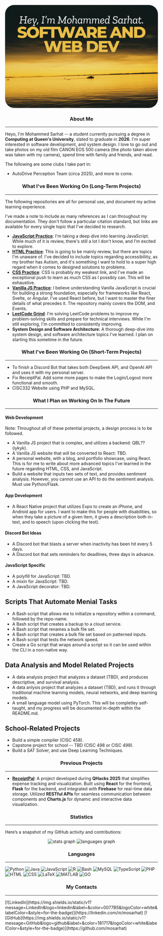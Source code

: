<div align="center">
  <img style="border-radius: 30px; max-width: 100%; height: auto;" src="assets/2.png" alt="My very own photo of Lake Ontario's eclipse!">
</div>

<div align="center">
  <h3>About Me</h3>
  <hr>
</div>

Heyo, I'm Mohammed Sarhat -- a student currently pursuing a degree in **Computing at Queen's University**, slated to graduate in **2026**. I'm super interested in software development, and system design. I love to go out and take photos on my old film CANON EOS 500 camera (the photo taken above was taken with my camera), spend time with family and friends, and read. 

The following are some clubs I take part in:
- AutoDrive Perception Team (circa 2025), and more to come.

<div align="center">
  <h3>What I've Been Working On (Long-Term Projects)</h3>
  <hr>
</div>

The following repositories are all for personal use, and document my active learning experience. 

I've made a note to include as many references as I can throughout my documentation. They don't follow a particular citation standard, but links are available for every single topic that I've decided to research. 

- [**JavaScript Practice**](https://github.com/mosarhat/js-practice): I'm taking a deep dive into learning JavaScript. While much of it is review, there's still a lot I don't know, and I'm excited to explore. 
- [**HTML Practice**](https://github.com/mosarhat/html-practice): This is going to be mainly review, but there are topics I'm unaware of. I've decided to include topics regarding accessibiliity, as my brother has Autism, and it's something I want to hold to a super high regard when it comes to designed solutions to problems.
- [**CSS Practice**](https://github.com/mosarhat/css-practice): CSS is probably my weakest link, and I've made an exceptional push to learn as much CSS as I possibly can. This will be exhaustive. 
- [**Vanilla JS Practice**](https://github.com/mosarhat/vanilla-js-practice): I believe understanding Vanilla JavaScript is crucial for building a strong foundation, especially for frameworks like React, Svelte, or Angular. I've used React before, but I want to master the finer details of what precedes it. The repository mainly covers the DOM, and Events.
- [**LeetCode Grind**](https://github.com/mosarhat/leetcode-grind): I'm solving LeetCode problems to improve my problem-solving skills and prepare for technical interviews. While I'm still exploring, I'm committed to consistently improving.
- **System Design and Software Architecture**: A thorough deep-dive into system design, and software architecture topics I've learned. I plan on starting this sometime in the future.

<div align="center">
  <h3>What I've Been Working On (Short-Term Projects)</h3>
  <hr>
</div>

- To finish a Discord Bot that takes both DeepSeek API, and OpenAI API and uses it with my personal server.
- Fix ReceiptPal. Add some more pages to make the Login/Logout more functional and smooth.
- CISC332 Website using PHP and MySQL.

<div align="center">
  <h3>What I Plan on Working On In The Future</h3>
  <hr>
</div>

#### Web Development 

Note: Throughout all of these potential projects, a design process is to be followed. 

- A Vanilla JS project that is complex, and utilizes a backend: QBL?? (iykyk).
- A Vanilla JS website that will be converted to React: TBD.
- A personal website, with a blog, and portfolio showcase, using React. This is for me to write about more advanced topics I've learned in the future regarding HTML, CSS, and JavaScript.
- Build a website that inputs two sets of text, and provides sentiment analysis. However, you cannot use an API to do the sentiment analysis. Must use Python/Flask.

#### App Development
- A React Native project that utilizes Expo to create an iPhone, and Android app for users. I want to make this for people with disabilities, so when they take a picture of a given item, it gives a description both in-text, and to speech (upon clicking the test).

#### Discord Bot Ideas
- A Discord bot that blasts a server when inactivity has been hit every 5 days.
- A Discord bot that sets reminders for deadlines, three days in advance.

#### JavaScript Specific
- A polyfill for JavaScript: TBD.
- A mixin for JavaScript: TBD.
- A JavaScript decorator: TBD.

## Scripts That Automate Menial Tasks
- A Bash script that allows me to initialize a repository within a command, followed by the repo-name.
- A Bash script that creates a backup to a cloud service.
- A Bash script that renames a bulk file set.
- A Bash script that creates a bulk file set based on patterned inputs.
- A Bash script that tests the network speed.
- Create a Go script that wraps around a script so it can be used within the CLI in a non-native way.

## Data Analysis and Model Related Projects
- A data analysis project that analyzes a dataset (TBD), and produces descriptive, and survival analysis.
- A data anlysis project that analyzes a dataset (TBD), and runs it through traditional machine learning models, neural networks, and deep learning models.
- A small language model using PyTorch. This will be completley self-taught, and my progress will be documented in-depth within the README.md.

## School-Related Projects
- Build a simple compiler (CISC 458).
- Capstone project for school -- TBD (CISC 498 or CISC 499).
- Build a SAT Solver, and use Deep Learning Techniques.

<div align="center">
  <h3>Previous Projects</h3>
  <hr>
</div>

- [**ReceiptPal**](https://github.com/clairewhelan/qhacks_2025): A project developed during **QHacks 2025** that simplifies expense tracking and visualization. Built using **React** for the frontend, **Flask** for the backend, and integrated with **Firebase** for real-time data storage. Utilized **RESTful APIs** for seamless communication between components and **Charts.js** for dynamic and interactive data visualization.

<div align="center">
  <h3>Statistics</h3>
  <hr>
</div>

Here’s a snapshot of my GitHub activity and contributions:

<div align="center">
  <img src="https://github-readme-stats.vercel.app/api?username=mosarhat&hide_title=false&hide_rank=false&show_icons=true&include_all_commits=true&count_private=true&disable_animations=false&theme=dracula&locale=en&hide_border=false" height="150" alt="stats graph"  />
  <img src="https://github-readme-stats.vercel.app/api/top-langs?username=mosarhat&locale=en&hide_title=false&layout=compact&card_width=320&langs_count=5&theme=dracula&hide_border=false" height="150" alt="languages graph"  />
</div>

<div align="center">
  <h3>Languages</h3>
  <hr>
</div>

![Python](https://img.shields.io/badge/python-3670A0?style=for-the-badge&logo=python&logoColor=ffdd54)
![Java](https://img.shields.io/badge/java-%23ED8B00.svg?style=for-the-badge&logo=openjdk&logoColor=white)
![JavaScript](https://img.shields.io/badge/javascript-%23323330.svg?style=for-the-badge&logo=javascript&logoColor=%23F7DF1E)
![R](https://img.shields.io/badge/r-%23276DC3.svg?style=for-the-badge&logo=r&logoColor=white)
![Bash](https://img.shields.io/badge/bash-%23121011.svg?style=for-the-badge&logo=gnu-bash&logoColor=white)
![MySQL](https://img.shields.io/badge/mysql-%2300f.svg?style=for-the-badge&logo=mysql&logoColor=white)
![TypeScript](https://img.shields.io/badge/typescript-%23007ACC.svg?style=for-the-badge&logo=typescript&logoColor=white)
![PHP](https://img.shields.io/badge/php-%23777BB4.svg?style=for-the-badge&logo=php&logoColor=white)
![HTML](https://img.shields.io/badge/html-%23E34F26.svg?style=for-the-badge&logo=html5&logoColor=white)
![CSS](https://img.shields.io/badge/css-%231572B6.svg?style=for-the-badge&logo=css3&logoColor=white)
![LaTeX](https://img.shields.io/badge/latex-%23008080.svg?style=for-the-badge&logo=latex&logoColor=white)
![MATLAB](https://img.shields.io/badge/MATLAB-%230076A8.svg?style=for-the-badge&logo=mathworks&logoColor=white)
![GO](https://img.shields.io/badge/go-%230076A8.svg?style=for-the-badge&logo=go&logoColor=white)

<div align="center">
  <h3>My Contacts</h3>
  <hr>
</div>
[![LinkedIn](https://img.shields.io/static/v1?message=LinkedIn&logo=linkedin&label=&color=0077B5&logoColor=white&labelColor=&style=for-the-badge)](https://linkedin.com/in/mosarhat)
[![GitHub](https://img.shields.io/static/v1?message=GitHub&logo=github&label=&color=181717&logoColor=white&labelColor=&style=for-the-badge)](https://github.com/mosarhat)
